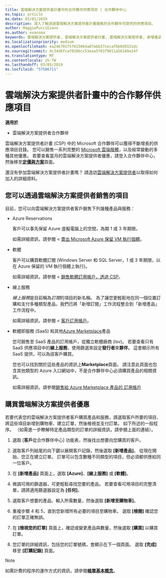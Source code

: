 ```yaml
---
title: 雲端解決方案提供者計畫中的合作夥伴供應項目 | 合作夥伴中心
ms.topic: article
ms.date: 03/01/2019
description: 深入了解透過雲端解決方案提供者計畫銷售的合作夥伴可提供的供應項目。
author: MaggiePucciEvans
ms.author: evansma
keywords: 雲端解決方案提供者, 雲端解決方案提供者計畫, 雲端解決方案提供者, 新增產品, 銷售給客戶, 合作夥伴供應項目, 雲端解決方案提供者供應項目, 雲端式服務, Azure, Office 365, Dynamics, 雲端解決方案提供者合作夥伴, 在雲端解決方案提供者中銷售, Azure RI, Azure 保留的虛擬機器執行個體, Azure Reservations, 線上服務, 訂閱軟體, AHUB, Azure 上的 SQL Server, Azure 上的 Windows Server, 客戶訂閱
ms.localizationpriority: medium
ms.openlocfilehash: ea246701f57615064a87abb37cecafbb0d9151dc
ms.sourcegitcommit: 4c34d6fcaf020bcc53eaa5f0379011a56149a14f
ms.translationtype: MT
ms.contentlocale: zh-TW
ms.lasthandoff: 03/05/2019
ms.locfileid: "57586711"
---
```

# <a name="partner-offers-in-the-cloud-solution-provider-program"></a>雲端解決方案提供者計畫中的合作夥伴供應項目 

**適用於**

-  雲端解決方案提供者合作夥伴

雲端解決方案提供者計畫 (CSP) 中的 Microsoft 合作夥伴可以獲得不斷增長的供應項目目錄。 您可以銷售一系列完整的 [Microsoft 雲端服務](https://partner.microsoft.com/cloud-solution-provider/products-and-services)，以及經常變動的多種其他優惠。 若要查看當月的雲端解決方案提供者優惠，請登入合作夥伴中心，然後移至[**定價與方案**](https://partnercenter.microsoft.com/pcv/sales)頁面。  

還沒有參加雲端解決方案提供者計畫嗎？ 請造訪[雲端解決方案提供者](https://partner.microsoft.com/cloud-solution-provider)以取得如何加入的詳細資料。 

## <a name="what-you-can-sell-through-csp"></a>您可以透過雲端解決方案提供者銷售的項目

目前，您可以向雲端解決方案提供者客戶銷售下列幾種產品與服務：

- Azure Reservations<br> 

    客戶可以事先保留 Azure 虛擬電腦上的空間，為期 1 或 3 年期限。<br>
    
    如需詳細資訊，請參閱 <<c0> [ 賣出 Microsoft Azure 保留 VM 執行個體](azure-reservations.md)。

- 軟體<br>

    客戶可以購買軟體訂閱 (Windows Server 和 SQL Server，1 或 3 年期限，以在 Azure 保留的 VM 執行個體上執行)。<br>
 
    如需詳細資訊，請參閱 <<c0> [ 銷售軟體訂用帳戶，透過 CSP](csp-software-subscriptions.md)。  

- 線上服務<br>

    *線上服務*是目前稱為*訂閱*的項目的新名稱。 為了讓您更輕鬆地在同一個位置訂購和支付多種類型產品，我們已將「新增訂閱」工作流程整合到「新增產品」工作流程中。<br>
    
    如需詳細資訊，請參閱 <<c0> [ 客戶訂用帳戶](customer-subscriptions.md)。

- 軟體即服務 (SaaS) 和其他[Azure Marketplace](https://azuremarketplace.microsoft.com/marketplace)產品<br>

    您可銷售至 SaaS 產品的訂用帳戶，從獨立軟體廠商 (Isv)。 若要查看只有 SaaS 供應項目中的**線上服務**，使用篩選來設定**發行者**來**夥伴**。 這會顯示所有 SaaS 提供，可以為該客戶購買。<br>
    
    您也可以找到關於這些產品的資訊上**Marketplace**頁面。 請注意此頁面也包含其他類型的 Azure 入口網站中，不是合作夥伴中心必須購買產品的相關資訊。<br>

    如需詳細資訊，請參閱[銷售給 Azure Marketplace 產品的 訂用帳戶](sell-marketplace-products.md)


## <a name="buy-csp-offers"></a>購買雲端解決方案提供者優惠

若要代表您的雲端解決方案提供者客戶購買產品和服務，請選取客戶所要的項目、將這些項目新增到購物車、建立訂單，然後檢視並支付訂單。 如下所述的一般程序。 （如需進一步瞭解特定產品類型的訂單的詳細資訊，請參閱上面的連結）。

1. 選取 [**客戶**從合作夥伴中心] 功能表，然後找出想要向您購買的客戶。 

2. 選取客戶列結尾的向下鍵以展開客戶記錄，然後選取 **\[新增產品\]**。 從現在開始，您正在建立訂單。 訂單可以包含數種不同類型的項目，但必須都供應給同一位客戶。

3. 在 **\[新增產品\]** 頁面上，選取 **\[Azure\]**、**\[線上服務\]** 或 **\[軟體\]**。

4. 微調可用的篩選器，可更輕鬆尋找您要的產品。 若要查看可用項目的完整清單，請將適用篩選器設定為 **\[任何\]**。 

5. 選取客戶想要的產品、輸入所需數量，然後選取 **\[新增至購物車\]**。

6. 重複步驟 4 和 5，直到您新增所有必要的項目至購物車。 選取 **\[檢閱\]** 確認您的訂單正確無誤。  

7. 在 **\[檢視您的訂單\]** 頁面上，確認或變更產品與數量，然後選取 **\[購買\]** 以購買訂單。 

8. 您訂單的詳細資訊，包括您的訂單號碼，會顯示在下一個頁面。 選取 **\[完成\]** 移至 **\[訂購記錄\]** 頁面。 

> [!NOTE]
> 如需計費的程序的運作方式的資訊，請參閱[**帳單基本概念**](https://docs.microsoft.com/en-us/partner-center/billing-basics)。


